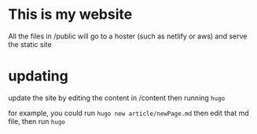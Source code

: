 # This is my website

All the files in /public will go to a hoster (such as netlify or aws) and serve the static site

# updating

update the site by editing the content in /content then running `hugo`

for example, you could run `hugo new article/newPage.md` then edit that md file, then run `hugo`